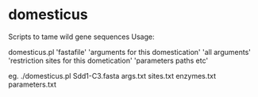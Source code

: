 domesticus
==========

Scripts to tame wild gene sequences
Usage:

domesticus.pl 'fastafile' 'arguments for this domestication' 'all arguments' 'restriction sites for this dometication' 'parameters paths etc'

eg. ./domesticus.pl Sdd1-C3.fasta args.txt sites.txt enzymes.txt parameters.txt

